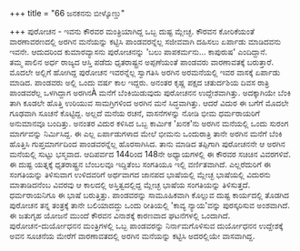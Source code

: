 +++
title = "66 ಜನಕನನು ಬೀಳ್ಕೊಣ್ಡು"

+++
ಪುರೋಚನ - ಇವನು ಕೌರವರ ಮಂತ್ರಿಯಾಗಿದ್ದ ಒಬ್ಬ ದುಷ್ಟ ಮ್ಲೇಚ್ಛ. ಕೌರವನ ಕೋರಿಕೆಯಂತೆ ವಾರಣಾವರಣದಲ್ಲಿ ಅರಗಿನ ಮನೆಯನ್ನು ಕಟ್ಟಿಸಿ ಪಾಂಡವರನ್ನೆಲ್ಲ ಸಜೀವವಾಗಿ ದಹಿಸಲು ಏರ್ಪಾಡು ಮಾಡಿದವನು ಇವನೇ. ಆದುದರಿಂದ ಕುಮಾರವ್ಯಾಸನು ಪುರೋಚನನ್ನು 'ಬಲು ಪಾಪಕರ್ಮನು… ಕಾಪುರುಷ' ಎಂದಿದ್ದಾನೆ.  
ತಮ್ಮ ಪಾಲಿನ ಅರ್ಧ ರಾಜ್ಯದ ಆಸ್ತಿ ಪಡೆದು ಧೃತರಾಷ್ಟ್ರನ ಅಪ್ಪಣೆಯಂತೆ ಪಾಂಡವರು ವಾರಣಾವತಕ್ಕೆ ಬರುತ್ತಾರೆ. ಮೊದಲೇ ಅಲ್ಲಿಗೆ ಹೋಗಿದ್ದ ಪುರೋಚನ ಇವರನ್ನೆಲ್ಲ ಸ್ವಾಗತಿಸಿ ಅರಗಿನ ಅರಮನೆಯಲ್ಲಿ ಇವರ ವಾಸಕ್ಕೆ ಏರ್ಪಾಡು ಮಾಡಿದ. ಪಾಂಡವರು ಅಲ್ಲಿ ಒಂದು ವರ್ಷ ಕಾಲ ಇದ್ದರು. ಅನಂತರ ಕೃಷ್ಣ ಪಕ್ಷದ ಚತುರ್ದಶಿಯ ದಿವಸ ರಾತ್ರಿ ಪಾಂಡವರೆಲ್ಲ ಒಳಗಿದ್ದಾಗ ಅರಗಿನÀ ಮನೆಗೆ ಬೆಂಕಿಯಿಡುವುದು ಪುರೋಚನನ ಉದ್ದೇಶವಾಗಿತ್ತು. ಅದಕ್ಕಾಗಿಯೇ ಬೆಂಕಿ ತಾಗಿ ಕೂಡಲೇ ಹೊತ್ತಿ ಉರಿಯುವ ಸಾಮಗ್ರಿಗಳಿಂದ ಅರಗಿನ ಮನೆ ಸಿದ್ಧವಾಗಿತ್ತು. ಆದರೆ ವಿದುರ ಈ ಬಗೆಗೆ ಮೊದಲೇ ಗೂಢವಾಗಿ ಸೂಚನೆ ಕೊಟ್ಟಿದ್ದ. ಅಲ್ಲದೆ ಮನೆಯ ರಚನೆ, ವಾಸನೆಗಳನ್ನು ನೋಡಿ ಭೀಮ ಧರ್ಮರಾಯರಿಗೆ ಅನುಮಾನವೂ ಬಂದಿತ್ತು. ಅನಂತರ ವಿದುರ ಕಳಿಸಿದ ಒಬ್ಬ ಕಾರ್ಮಿಕ 'ಖನಕ'ನು ಅರಗಿನ ಮನೆಯಲ್ಲಿ ಒಂದು ಸುರಂಗ ಮಾರ್ಗವನ್ನು ನಿರ್ಮಿಸಿದ್ದ. ಈ ಎಲ್ಲ ಏರ್ಪಾಡುಗಳಾದ ಮೇಲೆ ಭೀಮನು ಒಂದುರಾತ್ರಿ ತಾನೇ ಅರಗಿನ ಮನೆಗೆ ಬೆಂಕಿ ಹೊತ್ತಿಸಿ ಗುಪ್ತಮಾರ್ಗದಿಂದ ಪಾಂಡವರನ್ನೆಲ್ಲ ಹೊರಸಾಗಿಸಿದ. ತಾನು ಮಾಡಿದ ತಪ್ಪಿಗಾಗಿ ಪುರೋಚನನೇ ಆ ಅರಗಿನ ಮನೆಯಲ್ಲಿ ಸುಟ್ಟು ಭಸ್ಮವಾದ. ಆದಿಪರ್ವದ 144ರಿಂದ 148ನೇ ಅಧ್ಯಾಯಗಳಲ್ಲಿ ಈ ಕೌರವರ ಸಚಿಚಿನ ವಿವರಗಳಿವೆ. ಈ ದುಷ್ಟ ಯತ್ನಕ್ಕೆ ಧೃತರಾಷ್ಟ್ರನ ಬೆಂಬಲವೂ ಇದ್ದಿತೆಂಬ ಸಂಗತಿಯೂ ಇಲ್ಲಿ ವರ್ಣಿತವಾಗಿದೆ. ಎಲ್ಲರೆದುರಿಗೆ ಈ ಸಂಗತಿಯನ್ನು ತಿಳಿಸುವಾಗ ಉಳಿದವರಿಗೆ ಅರ್ಥವಾಗದ ಜಾನಪದ ಭಾಷೆಯಲ್ಲಿ ಮ್ಲೇಚ್ಛ ಭಾಷೆಯಲ್ಲಿ ವಿದುರನು ಮಾತಾಡಿದನೆಂಬ ವಿವರವು ಆ ಕಾಲದಲ್ಲಿ ಅಸ್ತಿತ್ವದಲ್ಲಿದ್ದ ಮ್ಲೇಚ್ಛ ಭಾಷೆಯ ಸಂಗತಿಯನ್ನು ತಿಳಿಸುತ್ತದೆ. ಧರ್ಮರಾಯನಿಗೂ ಈ ಭಾಷೆ ಬರುತ್ತಿತ್ತು. ಪಾಂಡವರನ್ನು ಸಾಮೂಹಿಕವಾಗಿ ಕೊಲ್ಲುವ ದುಷ್ಟ ಕಾರ್ಯದಲ್ಲಿ ತೊಡಗಿದ ಪುರೋಚನ ತನ್ನ ತಂತ್ರಕ್ಕೆ ತಾನೇ ಬಲಿಯಾದದ್ದು ಒಂದು ರೀತಿಯಲ್ಲಿ 'ಕಾವ್ಯ ನ್ಯಾಯ'ವನ್ನು ಪುರಸ್ಕರಿಸುವ ಅಂಶವಾಗಿದೆ. ಈ ಜತುಗೃಹ ಯೋಜನೆ ಮುಂದೆ ಕೌರವನ ವಿನಾಶಕ್ಕೆ ಕಾರಣವಾದ ಘಟನೆಗಳಲ್ಲಿ ಒಂದಾಗಿದೆ.  
ಪುರೋಚನ-ದುರ್ಯೋಧನನ ಮಂತ್ರಿಗಳಲ್ಲಿ ಒಬ್ಬ ಪಾಂಡವರನ್ನು ನಿರ್ನಾಮಗೊಳಿಸುವ ದುರ್ಯೋಧನನ ಉದ್ದೇಶಕ್ಕೆ ಅವನ ಸೂಚನೆಯ ಮೇರೆಗೆ ವಾರಣಾವತದಲ್ಲಿ ಅರಗಿನ ಮನೆಯನ್ನು ಕಟ್ಟಿಸಿ ಅದರಲ್ಲಿಯೇ ವಾಸವಾಗಿದ್ದ.